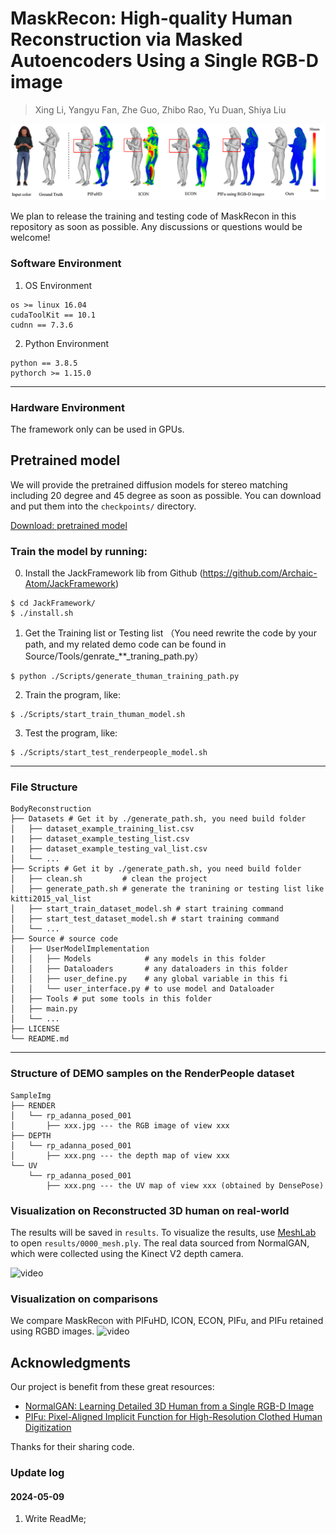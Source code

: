 
# MaskRecon: High-quality Human Reconstruction via Masked Autoencoders Using a Single RGB-D image
> Xing Li, Yangyu Fan, Zhe Guo, Zhibo Rao, Yu Duan, Shiya Liu

![image](assets/teaser.png)

We plan to release the training and testing code of MaskRecon in this repository as soon as possible.  Any discussions or questions would be welcome!


### Software Environment
1. OS Environment
```
os >= linux 16.04
cudaToolKit == 10.1
cudnn == 7.3.6
```

2. Python Environment 
```
python == 3.8.5
pythorch >= 1.15.0
```
---
### Hardware Environment
The framework only can be used in GPUs.

## Pretrained model

We will provide the pretrained diffusion models for stereo matching including 20 degree and 45 degree as soon as possible. You can download and put them into the `checkpoints/` directory.

[Download: pretrained model](https://pan.quark.cn/s/6e487d04be2e)

### Train the model by running:
0. Install the JackFramework lib from Github (https://github.com/Archaic-Atom/JackFramework)
```
$ cd JackFramework/
$ ./install.sh
```

1. Get the Training list or Testing list （You need rewrite the code by your path, and my related demo code can be found in Source/Tools/genrate_**_traning_path.py）
```
$ python ./Scripts/generate_thuman_training_path.py
```

2. Train the program, like:
```
$ ./Scripts/start_train_thuman_model.sh
```

3. Test the program, like:
```
$ ./Scripts/start_test_renderpeople_model.sh
```

---
### File Structure
```
BodyReconstruction
├── Datasets # Get it by ./generate_path.sh, you need build folder
│   ├── dataset_example_training_list.csv
|   ├── dataset_example_testing_list.csv
|   ├── dataset_example_testing_val_list.csv
│   └── ...
├── Scripts # Get it by ./generate_path.sh, you need build folder
│   ├── clean.sh         # clean the project
│   ├── generate_path.sh # generate the tranining or testing list like kitti2015_val_list
│   ├── start_train_dataset_model.sh # start training command
│   ├── start_test_dataset_model.sh # start training command
│   └── ...
├── Source # source code
│   ├── UserModelImplementation
│   │   ├── Models            # any models in this folder
│   │   ├── Dataloaders       # any dataloaders in this folder
│   │   ├── user_define.py    # any global variable in this fi
│   │   └── user_interface.py # to use model and Dataloader
│   ├── Tools # put some tools in this folder
│   ├── main.py
│   └── ...
├── LICENSE
└── README.md
```

---
### Structure of DEMO samples on the RenderPeople dataset
```
SampleImg
├── RENDER
│   └── rp_adanna_posed_001
│       ├── xxx.jpg --- the RGB image of view xxx 
├── DEPTH
│   └── rp_adanna_posed_001
│       ├── xxx.png --- the depth map of view xxx 
└── UV
    └── rp_adanna_posed_001
        ├── xxx.png --- the UV map of view xxx (obtained by DensePose)
```
### Visualization on Reconstructed 3D human on real-world
The results will be saved in `results`. To visualize the results, use [MeshLab]() to open `results/0000_mesh.ply`. The real data sourced from NormalGAN, which were collected using the Kinect V2 depth camera.

![video](assets/video_real_demo.gif)

### Visualization on comparisons
We compare MaskRecon with PIFuHD, ICON, ECON, PIFu, and PIFu retained using RGBD images.
![video](assets/video_comparison.gif)

## Acknowledgments

Our project is benefit from these great resources:

- [NormalGAN: Learning Detailed 3D Human from a Single RGB-D Image](https://github.com/LizhenWangT/NormalGAN)
- [PIFu: Pixel-Aligned Implicit Function for High-Resolution Clothed Human Digitization](https://github.com/shunsukesaito/PIFu)

Thanks for their sharing code.

### Update log
#### 2024-05-09
1. Write ReadMe;

 